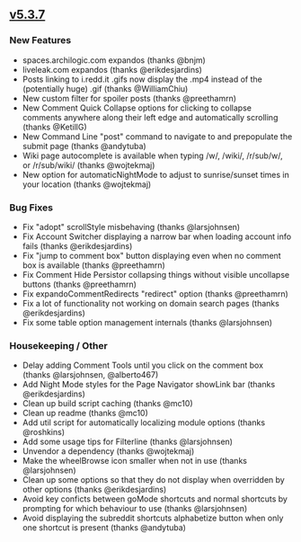 ## [v5.3.7](https://github.com/honestbleeps/Reddit-Enhancement-Suite/releases/v5.3.7)


### New Features

- spaces.archilogic.com expandos (thanks @bnjm)
- liveleak.com expandos (thanks @erikdesjardins)
- Posts linking to i.redd.it .gifs now display the .mp4 instead of the (potentially huge) .gif (thanks @WilliamChiu)
- New custom filter for spoiler posts (thanks @preethamrn)
- New Comment Quick Collapse options for clicking to collapse comments anywhere along their left edge and automatically scrolling (thanks @KetillG)
- New Command Line "post" command to navigate to and prepopulate the submit page (thanks @andytuba)
- Wiki page autocomplete is available when typing /w/, /wiki/, /r/sub/w/, or /r/sub/wiki/ (thanks @wojtekmaj)
- New option for automaticNightMode to adjust to sunrise/sunset times in your location (thanks @wojtekmaj)

### Bug Fixes

- Fix "adopt" scrollStyle misbehaving (thanks @larsjohnsen)
- Fix Account Switcher displaying a narrow bar when loading account info fails (thanks @erikdesjardins)
- Fix "jump to comment box" button displaying even when no comment box is available (thanks @preethamrn)
- Fix Comment Hide Persistor collapsing things without visible uncollapse buttons (thanks @preethamrn)
- Fix expandoCommentRedirects "redirect" option (thanks @preethamrn)
- Fix a lot of functionality not working on domain search pages (thanks @erikdesjardins)
- Fix some table option management internals (thanks @larsjohnsen)

### Housekeeping / Other

- Delay adding Comment Tools until you click on the comment box (thanks @larsjohnsen, @alberto467)
- Add Night Mode styles for the Page Navigator showLink bar (thanks @erikdesjardins)
- Clean up build script caching (thanks @mc10)
- Clean up readme (thanks @mc10)
- Add util script for automatically localizing module options (thanks @roshkins)
- Add some usage tips for Filterline (thanks @larsjohnsen)
- Unvendor a dependency (thanks @wojtekmaj)
- Make the wheelBrowse icon smaller when not in use (thanks @larsjohnsen)
- Clean up some options so that they do not display when overridden by other options (thanks @erikdesjardins)
- Avoid key conficts between goMode shortcuts and normal shortcuts by prompting for which behaviour to use (thanks @larsjohnsen)
- Avoid displaying the subreddit shortcuts alphabetize button when only one shortcut is present (thanks @andytuba)
